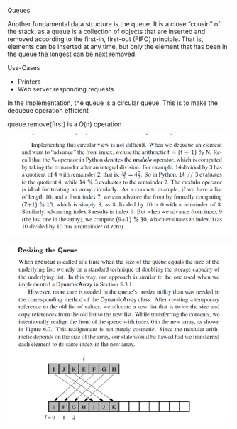 Queues

Another fundamental data structure is the queue. It is a close “cousin” of the stack,
as a queue is a collection of objects that are inserted and removed according to the
first-in, first-out (FIFO) principle. That is, elements can be inserted at any time,
but only the element that has been in the queue the longest can be next removed.

Use-Cases 
- Printers
- Web server responding requests 

In the implementation, the queue is a circular queue. This is to make the dequeue operation efficient 

queue.remove(first) is a O(n) operation 

![alt text](image.png)

![alt text](image-1.png)
